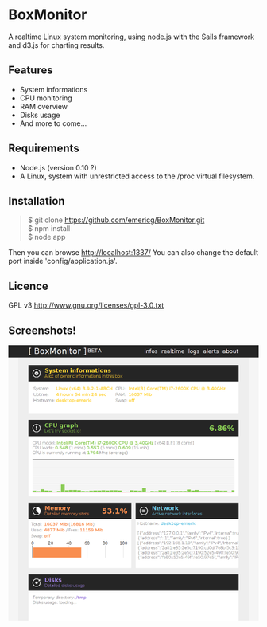 BoxMonitor
==========

A realtime Linux system monitoring, using node.js with the Sails framework and d3.js for charting results.

Features
--------

- System informations
- CPU monitoring
- RAM overview
- Disks usage
- And more to come...

Requirements
------------

- Node.js (version 0.10 ?)
- A Linux, system with unrestricted access to the /proc virtual filesystem.

Installation
------------

> $ git clone https://github.com/emericg/BoxMonitor.git  
> $ npm install  
> $ node app  

Then you can browse <http://localhost:1337/>
You can also change the default port inside 'config/application.js'.

Licence
-------

GPL v3 <http://www.gnu.org/licenses/gpl-3.0.txt>

Screenshots!
------------

![BoxMonitor 'infos' tab](https://github.com/emericg/BoxMonitor/raw/master/public/images/BoxMonitor.png)
